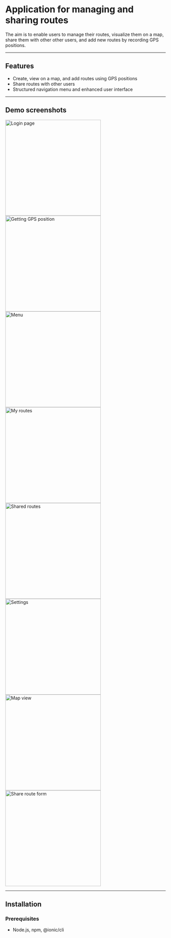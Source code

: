 # Application for managing and sharing routes

The aim is to enable users to manage their routes, visualize them on a map, share them with other other users, and add new routes by recording GPS positions.

---

## Features

- Create, view on a map, and add routes using GPS positions
- Share routes with other users
- Structured navigation menu and enhanced user interface

---

## Demo screenshots

<p><img src="https://drive.usercontent.google.com/download?id=1lrwZiu9V2yChAjfq6LfHuAU8L3RHycDN" alt="Login page" width="300"/>
<img src="https://drive.usercontent.google.com/download?id=1m1yAENHwD22OoYsefMhFtYdzGKZ0VABV" alt="Getting GPS position" width="300"/>
<img src="https://drive.usercontent.google.com/download?id=1lfspmaUlfr5Ho4f8jYEUwLbJdN6KqRoL" alt="Menu" width="300"/>
<img src="https://drive.usercontent.google.com/download?id=1ldJQJahSQxVfQM0eMDGeVMkj6iw_tTRE" alt="My routes" width="300"/>
<img src="https://drive.usercontent.google.com/download?id=1liEEUqMDnvTiHpw9w4PMozlziKiH1Bn8" alt="Shared routes" width="300"/>
<img src="https://drive.usercontent.google.com/download?id=1lqA7BP11-L5H00GO7SPLYs8GN8t92f2F" alt="Settings" width="300"/>
<img src="https://drive.usercontent.google.com/download?id=1lw3OGcDbEbEACXGjILyAGufARLbPrG4E" alt="Map view" width="300"/>
<img src="https://drive.usercontent.google.com/download?id=1lpW6Ti2SlC2PChUI3op8Wo6MrxVBOB70" alt="Share route form" width="300"/></p>

---

## Installation

### Prerequisites

- Node.js, npm, @ionic/cli

